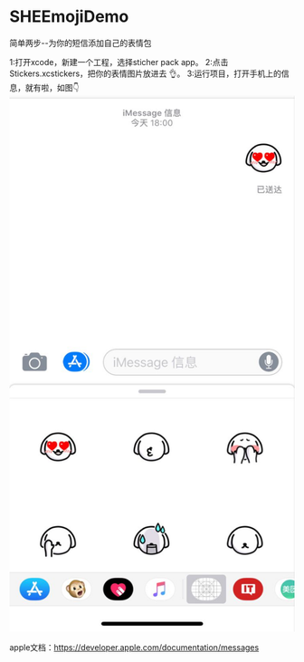 # SHEEmojiDemo
简单两步--为你的短信添加自己的表情包

1:打开xcode，新建一个工程，选择sticher pack app。
2:点击Stickers.xcstickers，把你的表情图片放进去 👌。
3:运行项目，打开手机上的信息，就有啦，如图👇
![image](https://github.com/shelly8219/SHEEmojiDemo/blob/master/screenclip/screenclip.jpg)

apple文档：https://developer.apple.com/documentation/messages
